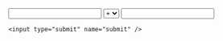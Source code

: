 <html>
  <form method="POST">
    <input type="text" name="angka1"/>
    <select name="operator">
      <option value="plus">+</option>
      <option value="minus">-</option>
      <option value="mult">X</option>
      <option value="div">/</option>
    </select>
    <input type="text" name="angka2"/>
    
    <input type="submit" name="submit" />
  </form>
</html>

<?php

if($_SERVER[REQUEST_METHOD"] == "POST"){
 $angka1 = $_POST('angka1');
 $angka2 = $_POST('angka2');
 $opertator = $_POST();

 echo $angka1;
 echo $angka2;
 echo $operator;

if($operator === "plus"){
 $result = $angka1 + $angka2;
 }
 else if($operator === "minus"){
 $result = $angka1 - $angka2;
 }

echo $result;
}



